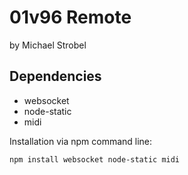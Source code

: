 # 01v96 Remote

by Michael Strobel

## Dependencies

-	websocket
-	node-static
-	midi

Installation via npm command line:

	npm install websocket node-static midi


